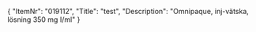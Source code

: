 {
  "ItemNr": "019112",
  "Title": "test",
  "Description": "Omnipaque, inj-vätska, lösning 350 mg I/ml"
}